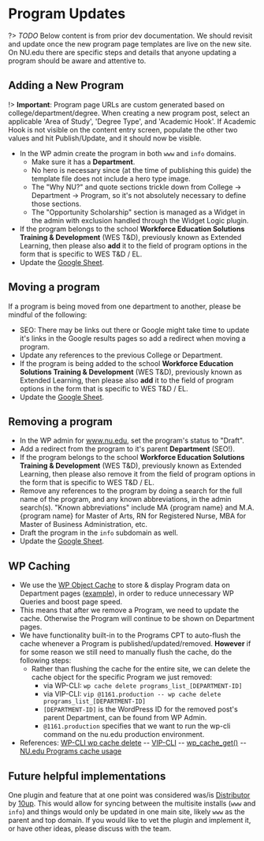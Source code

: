 # Program Updates

?> _TODO_ Below content is from prior dev documentation. We should revisit and update once the new program page templates are live on the new site.
On NU.edu there are specific steps and details that anyone updating a program should be aware and attentive to.

## Adding a New Program
!> **Important**: Program page URLs are custom generated based on college/department/degree. When creating a new program post, select an applicable 'Area of Study', 'Degree Type', and 'Academic Hook'. If Academic Hook is not visible on the content entry screen, populate the other two values and hit Publish/Update, and it should now be visible.

- In the WP admin create the program in both `www` and `info` domains.
	- Make sure it has a **Department**.
	- No hero is necessary since (at the time of publishing this guide) the template file does not include a hero type image.
	- The "Why NU?" and quote sections trickle down from College -> Department -> Program, so it's not absolutely necessary to define those sections.
	- The "Opportunity Scholarship" section is managed as a Widget in the admin with exclusion handled through the Widget Logic plugin.
- If the program belongs to the school **Workforce Education Solutions Training & Development** (WES T&D), previously known as Extended Learning, then please also **add** it to the field of program options in the form that is specific to WES T&D / EL.
- Update the [Google Sheet](https://docs.google.com/spreadsheets/d/1kE1lnYFgwN1gENHdYV_Tq75_zDeQ0LkRacOorCFs28g/edit#gid=0).

## Moving a program
If a program is being moved from one department to another, please be mindful of the following:
- SEO: There may be links out there or Google might take time to update it's links in the Google results pages so add a redirect when moving a program.
- Update any references to the previous College or Department.
- If the program is being added to the school **Workforce Education Solutions Training & Development** (WES T&D), previously known as Extended Learning, then please also **add** it to the field of program options in the form that is specific to WES T&D / EL.
- Update the [Google Sheet](https://docs.google.com/spreadsheets/d/1kE1lnYFgwN1gENHdYV_Tq75_zDeQ0LkRacOorCFs28g/edit#gid=0).

## Removing a program
- In the WP admin for www.nu.edu, set the program's status to "Draft".
- Add a redirect from the program to it's parent **Department** (SEO!).
- If the program belongs to the school **Workforce Education Solutions Training & Development** (WES T&D), previously known as Extended Learning, then please also remove it from the field of program options in the form that is specific to WES T&D / EL.
- Remove any references to the program by doing a search for the full name of the program, and any known abbreviations, in the admin search(s). "Known abbreviations" include MA {program name} and M.A. {program name} for Master of Arts, RN for Registered Nurse, MBA for Master of Business Administration, etc.
- Draft the program in the `info` subdomain as well.
- Update the [Google Sheet](https://docs.google.com/spreadsheets/d/1kE1lnYFgwN1gENHdYV_Tq75_zDeQ0LkRacOorCFs28g/edit#gid=0).

## WP Caching
- We use the [WP Object Cache](https://developer.wordpress.org/reference/functions/wp_cache_get/) to store & display Program data on Department pages ([example](https://www.nu.edu/ourprograms/collegeoflettersandsciences/mathematicsandnaturalsciences/)), in order to reduce unnecessary WP Queries and boost page speed.
- This means that after we remove a Program, we need to update the cache. Otherwise the Program will continue to be shown on Department pages.
- We have functionality built-in to the Programs CPT to auto-flush the cache whenever a Program is published/updated/removed. **However** if for some reason we still need to manually flush the cache, do the following steps:
	- Rather than flushing the cache for the entire site, we can delete the cache object for the specific Program we just removed:
		- via WP-CLI: `wp cache delete programs_list_[DEPARTMENT-ID]`
		- via VIP-CLI: `vip @1161.production -- wp cache delete programs_list_[DEPARTMENT-ID]`
		- `[DEPARTMENT-ID]` is the WordPress ID for the removed post's parent Department, can be found from WP Admin.
		- `@1161.production` specifies that we want to run the wp-cli command on the nu.edu production environment.
- References: [WP-CLI wp cache delete](https://developer.wordpress.org/cli/commands/cache/delete/) -- [VIP-CLI](https://docs.wpvip.com/technical-references/vip-cli/basic-usage/) -- [wp_cache_get()](https://developer.wordpress.org/reference/functions/wp_cache_get/) -- [NU.edu Programs cache usage](https://github.com/wpcomvip/nu-edu/blob/master/plugins/nuedu-core-functionality/inc/shortcodes/class-programs-list.php#L176)

## Future helpful implementations
One plugin and feature that at one point was considered was/is [Distributor](https://distributorplugin.com/) by [10up](https://10up.com/). This would allow for syncing between the multisite installs (`www` and `info`) and things would only be updated in one main site, likely `www` as the parent and top domain.
If you would like to vet the plugin and implement it, or have other ideas, please discuss with the team.
